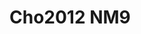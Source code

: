 <a name="material" />

# Cho2012 NM9
<script type="application/ld+json">
  {
    "@context": "https://schema.org/",
    "@type": "ChemicalSubstance",
    "http://purl.org/dc/terms/conformsTo":
      {
        "@type": "CreativeWork",
        "@id": "https://bioschemas.org/profiles/ChemicalSubstance/0.4-RELEASE/"
      },
    "@id": "https://egonw.github.io/nanowiki/nanowiki196.html#material",
    "name": "Cho2012 NM9",
    "sameAs: "http://127.0.0.1/mediawiki/index.php/Special:URIResolver/Cho2012_NM9"
  }
</script>

